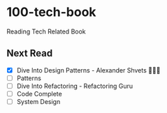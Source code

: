 # 100-tech-book
Reading Tech Related Book

## Next Read
- [x] Dive Into Design Patterns - Alexander Shvets 👩🏻‍💻
- [ ] Patterns
- [ ] Dive Into Refactoring - Refactoring Guru
- [ ] Code Complete
- [ ] System Design
